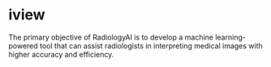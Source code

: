 # iview
The primary objective of RadiologyAI is to develop a machine learning-powered tool that can assist radiologists in interpreting medical images with higher accuracy and efficiency.
